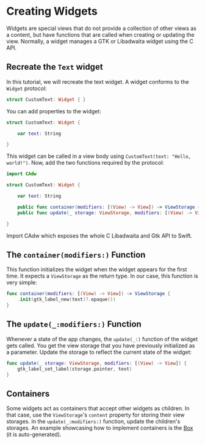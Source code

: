 # Creating Widgets

Widgets are special views that do not provide a collection of other views as a content,
but have functions that are called when creating or updating the view.
Normally, a widget manages a GTK or Libadwaita widget using the C API.

## Recreate the `Text` widget
In this tutorial, we will recreate the text widget.
A widget conforms to the `Widget` protocol:
```swift
struct CustomText: Widget { }
```
You can add properties to the widget:
```swift
struct CustomText: Widget {

    var text: String

}
```
This widget can be called in a view body using `CustomText(text: "Hello, world!")`.
Now, add the two functions required by the protocol:
```swift
import CAdw

struct CustomText: Widget {

    var text: String

    public func container(modifiers: [(View) -> View]) -> ViewStorage { }
    public func update(_ storage: ViewStorage, modifiers: [(View) -> View]) { }

}
```
Import CAdw which exposes the whole C Libadwaita and Gtk API to Swift.

## The `container(modifiers:)` Function
This function initializes the widget when the widget appears for the first time.
It expects a `ViewStorage` as the return type.
In our case, this function is very simple:
```swift
func container(modifiers: [(View) -> View]) -> ViewStorage {
    .init(gtk_label_new(text)?.opaque())
}
```

## The `update(_:modifiers:)` Function
Whenever a state of the app changes, the `update(_:)` function of the widget gets called.
You get the view storage that you have previously initialized as a parameter.
Update the storage to reflect the current state of the widget:
```swift
func update(_ storage: ViewStorage, modifiers: [(View) -> View]) {
    gtk_label_set_label(storage.pointer, text)
}
```

## Containers
Some widgets act as containers that accept other widgets as children.
In that case, use the `ViewStorage`'s `content` property for storing their view storages.
In the `update(_:modifiers:)` function, update the children's storages.
An example showcasing how to implement containers is the [Box][1] (it is auto-generated).

[1]:    ../../Sources/Adwaita/View/Generated/Box.swift
